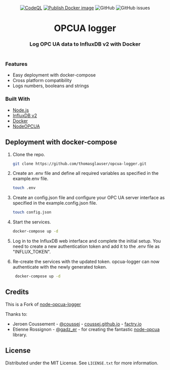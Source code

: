 <div align="center">

[![CodeQL](https://github.com/thomasglauser/opcua-logger/actions/workflows/codeql-analysis.yml/badge.svg)](https://github.com/thomasglauser/opcua-logger/actions/workflows/codeql-analysis.yml)
[![Publish Docker image](https://github.com/thomasglauser/opcua-logger/actions/workflows/docker-image.yml/badge.svg)](https://github.com/thomasglauser/opcua-logger/actions/workflows/docker-image.yml)
![GitHub](https://img.shields.io/github/license/thomasglauser/opcua-logger)
![GitHub issues](https://img.shields.io/github/issues-raw/thomasglauser/opcua-logger)

  <h1 align="center">OPCUA logger</h1>

  <h3 align="center">
    Log OPC UA data to InfluxDB v2 with Docker
    <br />
    <br />
  </h3>
</div>

### Features

-   Easy deployment with docker-compose
-   Cross platform compatibility
-   Logs numbers, booleans and strings

### Built With

-   [Node.js](https://nodejs.org)
-   [InfluxDB v2](https://influxdata.com/products/influxdb)
-   [Docker](https://docker.com/)
-   [NodeOPCUA](https://node-opcua.github.io)

## Deployment with docker-compose

1. Clone the repo.

    ```sh
    git clone https://github.com/thomasglauser/opcua-logger.git
    ```

2. Create an .env file and define all required variables as specified in the example.env file.

    ```sh
    touch .env
    ```

3. Create an config.json file and configure your OPC UA server interface as specified in the example.config.json file.

    ```sh
    touch config.json
    ```

4. Start the services.

    ```sh
    docker-compose up -d
    ```

5. Log in to the InfluxDB web interface and complete the initial setup. You need to create a new authentication token and add it to the .env file as "INFLUX_TOKEN".
6. Re-create the services with the updated token. opcua-logger can now authenticate with the newly generated token.

    ```sh
     docker-compose up -d
    ```

## Credits

This is a Fork of [
node-opcua-logger
](https://github.com/coussej/node-opcua-logger)

Thanks to:

-   Jeroen Coussement - [@coussej](https://twitter.com/coussej) - [coussej.github.io](http://coussej.github.io) - [factry.io](https://www.factry.io)
-   Etienne Rossignon - [@gadz_er](https://twitter.com/gadz_er) - for creating the fantastic [node-opcua](https://github.com/node-opcua/node-opcua) library.

## License

Distributed under the MIT License. See `LICENSE.txt` for more information.
